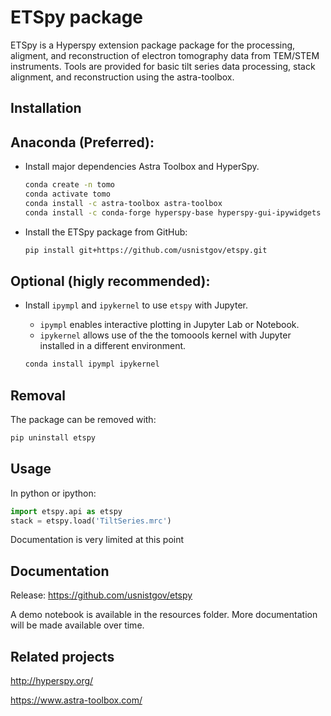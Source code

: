 ETSpy package
===========

ETSpy is a Hyperspy extension package package for the processing, aligment, and reconstruction
of electron tomography data from TEM/STEM instruments. Tools are provided for basic 
tilt series data processing, stack alignment, and reconstruction using the astra-toolbox.


Installation
------------

  Anaconda (Preferred):
  ---------------------
  * Install major dependencies Astra Toolbox and HyperSpy.
    
    ```bash
    conda create -n tomo
    conda activate tomo
    conda install -c astra-toolbox astra-toolbox 
    conda install -c conda-forge hyperspy-base hyperspy-gui-ipywidgets 
    ```

  * Install the ETSpy package from GitHub:
    ```bash
    pip install git+https://github.com/usnistgov/etspy.git
    ```

  Optional (higly recommended):
  ---------------------
  * Install `ipympl` and `ipykernel` to use `etspy` with Jupyter.
    * `ipympl` enables interactive plotting in Jupyter Lab or Notebook.  
    * `ipykernel` allows use of the the tomoools kernel with Jupyter installed in a different environment. 

    ```bash
    conda install ipympl ipykernel
    ```
  
Removal
-------
The package can be removed with:

```bash
pip uninstall etspy
```


Usage
-----
In python or ipython:

```python
import etspy.api as etspy
stack = etspy.load('TiltSeries.mrc')
```

Documentation is very limited at this point


Documentation
-------------
Release: https://github.com/usnistgov/etspy

A demo notebook is available in the resources folder.  More documentation
will be made available over time.


Related projects
----------------
http://hyperspy.org/

https://www.astra-toolbox.com/
